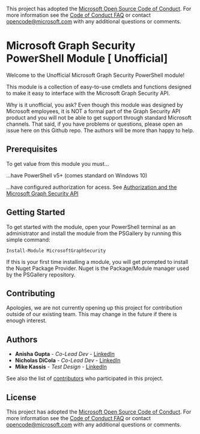 This project has adopted the [Microsoft Open Source Code of Conduct](http://microsoft.github.io/codeofconduct). For more information see the [Code of Conduct FAQ](http://microsoft.github.io/codeofconduct/faq.md) or contact [opencode@microsoft.com](mailto:opencode@microsoft.com) with any additional questions or comments.

# Microsoft Graph Security PowerShell Module [ Unofficial]
Welcome to the Unofficial Microsoft Graph Security PowerShell module!

This module is a collection of easy-to-use cmdlets and functions designed to make it easy to interface with the Microsoft Graph Security API.

Why is it unofficial, you ask? Even though this module was designed by Microsoft employees, it is NOT a formal part of the Graph Security API product and you will not be able to get support through standard Microsoft channels. That said, if you have problems or questions, please open an issue here on this Github repo. The authors will be more than happy to help. 


## Prerequisites

To get value from this module you must...


...have PowerShell v5+ (comes standard on Windows 10)

...have configured authorization for acess.  See [Authorization and the Microsoft Graph Security API](https://docs.microsoft.com/en-us/graph/security-authorization)

## Getting Started

To get started with the module, open your PowerShell terminal as an administrator and install the module from the PSGallery by running this simple command:
```
Install-Module MicrosoftGraphSecurity
```
If this is your first time installing a module, you will get prompted to install the Nuget Package Provider. Nuget is the Package/Module manager used by the PSGallery repository.

## Contributing

Apologies, we are not currently opening up this project for contribution outside of our existing team. This may change in the future if there is enough interest.

## Authors


* **Anisha Gupta** - *Co-Lead Dev* - [LinkedIn](https://www.linkedin.com/in/ani6gup/)
* **Nicholas DiCola** - *Co-Lead Dev* - [LinkedIn](https://linkedin.com/in/ndicola/)
* **Mike Kassis** - *Test Design* - [LinkedIn](www.linkedin.com/in/mrkassis)

See also the list of [contributors](https://github.com/your/project/contributors) who participated in this project.

## License

This project has adopted the [Microsoft Open Source Code of Conduct](http://microsoft.github.io/codeofconduct). For more information see the [Code of Conduct FAQ](http://microsoft.github.io/codeofconduct/faq.md) or contact [opencode@microsoft.com](mailto:opencode@microsoft.com) with any additional questions or comments. 
